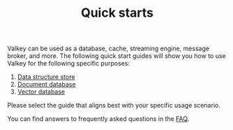 ﻿---
title: "Quick starts"
linkTitle: "Quick starts"
hideListLinks: true
weight: 20
description: >
    Valkey quick start guides
aliases:
  - /docs/getting-started/
---

Valkey can be used as a database, cache, streaming engine, message broker, and more. The following quick start guides will show you how to use Valkey for the following specific purposes:

1. [Data structure store](/docs/get-started/data-store)
2. [Document database](/docs/get-started/document-database)
3. [Vector database](/docs/get-started/vector-database)

Please select the guide that aligns best with your specific usage scenario.

You can find answers to frequently asked questions in the [FAQ](/docs/get-started/faq/).
